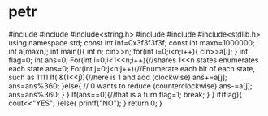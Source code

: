 # petr

#include<cstdio>
#include<cstring>
#include<string.h>
#include<algorithm>
#include<iostream>
#include<stdlib.h>
using namespace std;
const int inf=0x3f3f3f3f;
const int maxn=1000000; 
int a[maxn];
int main(){ 
    int n;
    cin>>n; 
    for(int i=0;i<n;i++){
        cin>>a[i];
    }
    int flag=0;
    int ans=0;
    For(int i=0;i<1<<n;i++){//shares 1<<n states enumerates each state 
        ans=0;
                 For(int j=0;j<n;j++){//Enumerate each bit of each state, such as 1111 
                         If(i&(1<<j)){//here is 1 and add (clockwise) 
                ans+=a[j];
                ans=ans%360;
                         }else{ // 0 wants to reduce (counterclockwise) 
                ans-=a[j];
                ans=ans%360;
            }
        }
                 If(ans==0){//that is a turn 
            flag=1;
            break;
        }
    }
    if(flag){
        cout<<"YES";
    }else{
        printf("NO");
    }
    return 0;
}
